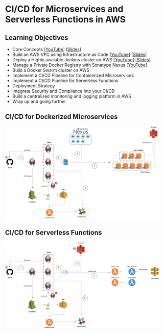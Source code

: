# CI/CD for Microservices and Serverless Functions in AWS

## Learning Objectives

* Core Concepts [[YouTube](https://www.youtube.com/watch?v=eAvxtPQVtDA)] [[Slides](https://fr.slideshare.net/medfreaky/cicd-for-microservices-and-serverless-functions-in-aws-core-concepts)]
* Build an AWS VPC using Infrastructure as Code [[YouTube](https://www.youtube.com/watch?v=1tD5moDGKHM)] [[Slides](https://fr.slideshare.net/medfreaky/cicd-for-microservices-and-serverless-functions-in-aws-build-an-aws-vpc-using-infrastructure-as-code)]
* Deploy a Highly available Jenkins cluster on AWS [[YouTube](https://www.youtube.com/watch?v=XCyiYoOZayI)] [[Slides](https://fr.slideshare.net/medfreaky/deploy-a-highly-available-jenkins-cluster-on-aws)]
* Manage a Private Docker Registry with Sonatype Nexus [[YouTube](https://www.youtube.com/watch?v=YqswOqE-kD4)]
* Build a Docker Swarm cluster on AWS
* Implement a CI/CD Pipeline for Containerized Microservices
* Implement a CI/CD Pipeline for Serverless Functions
* Deployment Strategy
* Integrate Security and Compliance into your CI/CD 
* Build a centralised monitoring and logging platform in AWS
* Wrap up and going further


## CI/CD for Dockerized Microservices

<p align="center">
    <img src="microservices.png">
</p>

## CI/CD for Serverless Functions

<p align="center">
    <img src="functions.png">
</p>
